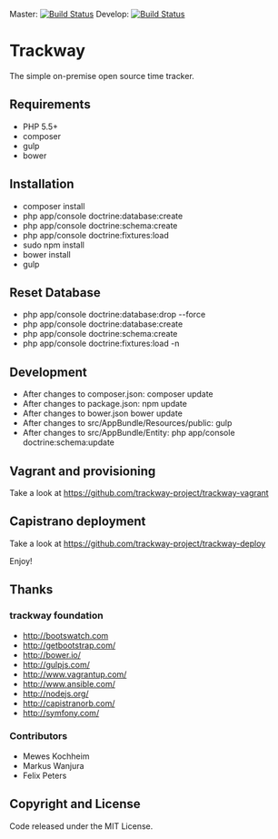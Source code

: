 Master: [![Build Status](https://travis-ci.org/trackway-project/trackway.svg?branch=master)](https://travis-ci.org/trackway-project/trackway)
Develop: [![Build Status](https://travis-ci.org/trackway-project/trackway.svg?branch=develop)](https://travis-ci.org/trackway-project/trackway)

Trackway
========================

The simple on-premise open source time tracker.

## Requirements
* PHP 5.5+
* composer
* gulp
* bower

## Installation
* composer install
* php app/console doctrine:database:create
* php app/console doctrine:schema:create
* php app/console doctrine:fixtures:load
* sudo npm install
* bower install
* gulp

## Reset Database
* php app/console doctrine:database:drop --force
* php app/console doctrine:database:create
* php app/console doctrine:schema:create
* php app/console doctrine:fixtures:load -n

## Development
* After changes to composer.json: composer update
* After changes to package.json: npm update
* After changes to bower.json bower update
* After changes to src/AppBundle/Resources/public: gulp
* After changes to src/AppBundle/Entity: php app/console doctrine:schema:update

## Vagrant and provisioning
Take a look at https://github.com/trackway-project/trackway-vagrant

## Capistrano deployment
Take a look at https://github.com/trackway-project/trackway-deploy

Enjoy!

## Thanks

### trackway foundation
* http://bootswatch.com
* http://getbootstrap.com/
* http://bower.io/
* http://gulpjs.com/
* http://www.vagrantup.com/
* http://www.ansible.com/
* http://nodejs.org/
* http://capistranorb.com/
* http://symfony.com/

### Contributors
* Mewes Kochheim
* Markus Wanjura
* Felix Peters

## Copyright and License

Code released under the MIT License.

